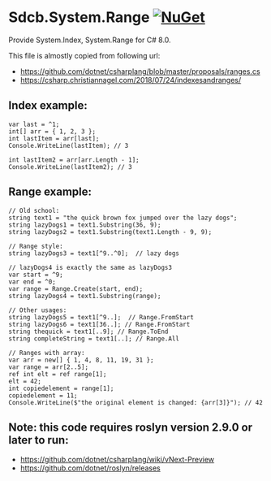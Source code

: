 # Sdcb.System.Range [![NuGet](https://img.shields.io/badge/nuget-1.02-blue.svg)](https://www.nuget.org/packages/Sdcb.System.Range/)
Provide System.Index, System.Range for C# 8.0.

This file is almostly copied from following url:
* https://github.com/dotnet/csharplang/blob/master/proposals/ranges.cs
* https://csharp.christiannagel.com/2018/07/24/indexesandranges/

## Index example:
```
var last = ^1;
int[] arr = { 1, 2, 3 };
int lastItem = arr[last];
Console.WriteLine(lastItem); // 3

int lastItem2 = arr[arr.Length - 1];
Console.WriteLine(lastItem2); // 3
```

## Range example:
```
// Old school: 
string text1 = "the quick brown fox jumped over the lazy dogs";
string lazyDogs1 = text1.Substring(36, 9);
string lazyDogs2 = text1.Substring(text1.Length - 9, 9);

// Range style: 
string lazyDogs3 = text1[^9..^0];  // lazy dogs

// lazyDogs4 is exactly the same as lazyDogs3
var start = ^9;
var end = ^0;
var range = Range.Create(start, end);
string lazyDogs4 = text1.Substring(range);

// Other usages:
string lazyDogs5 = text1[^9..];  // Range.FromStart
string lazyDogs6 = text1[36..]; // Range.FromStart
string thequick = text1[..9]; // Range.ToEnd
string completeString = text1[..]; // Range.All

// Ranges with array: 
var arr = new[] { 1, 4, 8, 11, 19, 31 };
var range = arr[2..5];
ref int elt = ref range[1];
elt = 42;
int copiedelement = range[1];
copiedelement = 11;
Console.WriteLine($"the original element is changed: {arr[3]}"); // 42
```
## Note: this code requires roslyn version 2.9.0 or later to run: 
* https://github.com/dotnet/csharplang/wiki/vNext-Preview
* https://github.com/dotnet/roslyn/releases
